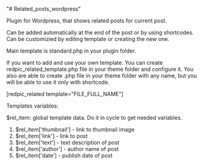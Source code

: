 "# Related_posts_wordpress" 

Plugin for Wordpress, that shows related posts for current post.

Can be added automatically at the end of the post or by using shortcodes. Can be customizied by editing template or creating the new one.

Main template is standard.php in your plugin folder.

If you want to add and use your own template. You can create redpic_related_template.php file in your theme folder and configure it.
You also are able to create .php file in your theme folder with any name, but you will be able to use it only with shortcode.

[redpic_related template="FILE_FULL_NAME"]

Templates variables:

$rel_item: global template data. Do it in cycle to get needed variables.

1. $rel_item['thumbnail'] - link to thumbnail image
2. $rel_item['link'] - link to post
3. $rel_item['text'] - text description of post
4. $rel_item['author'] - author name of post
5. $rel_item['date'] - publish date of post
